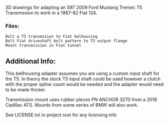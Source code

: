3D drawings for adapting an S97 2009 Ford Mustang Tremec T5 Transmission to work in a 1967-82 Fiat 124. 

### Files:
```
Bolt a T5 transmssion to Fiat belhousing
Bolt Fiat driveshaft bolt pattern to T5 output flange
Mount transmission in Fiat tunnel
```

## Additional Info: 
This bellhousing adapter assumes you are using a custom input shaft for the T5. In theory the stock T5 input shaft could be used however a clutch with the proper spline count would be needed and the adapter would need to be made thicker. 

Transmission mount uses rubber pieces PN ANCHOR 3270 from a 2018 Cadillac ATS. Mounts from some series of BMW will also work. 


See LICENSE.txt in project root for any licensing info
